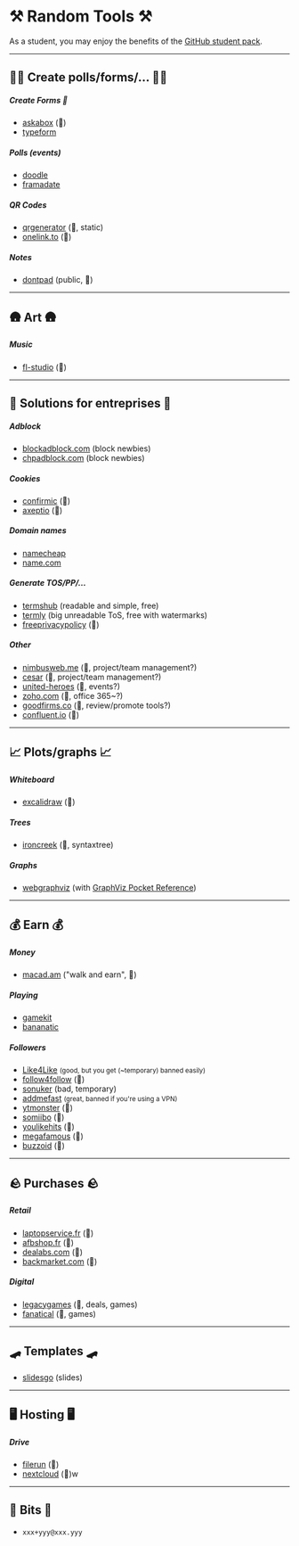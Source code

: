 # ⚒️ Random Tools ⚒️

As a student, you may enjoy the benefits of the [GitHub student pack](https://education.github.com/pack).

<hr class="sep-both">

## 🧑‍🏫 Create polls/forms/... 🧑‍🏫

<div class="row row-cols-md-2 mt-3"><div>

##### Create Forms 📃

* [askabox](https://askabox.com/) (👻)
* [typeform](https://www.typeform.com/)

##### Polls (events)

* [doodle](https://doodle.com/en/)
* [framadate](https://framadate.org/abc/en/)
</div><div>

##### QR Codes

* [qrgenerator](https://qrgenerator.org/) (🚀, static)
* [onelink.to](https://www.onelink.to/) (👻)

##### Notes

* [dontpad](https://dontpad.com/) (public, 👻)
</div></div>

<hr class="sep-both">

## 🛖 Art 🛖

<div class="row row-cols-md-2 mt-4"><div>

##### Music

* [fl-studio](https://www.image-line.com/fl-studio/) (👻)
</div><div>
</div></div>

<hr class="sep-both">

##  🏢 Solutions for entreprises 🏢

<div class="row row-cols-md-2 mt-3"><div>

##### Adblock

* [blockadblock.com](https://blockadblock.com/) (block newbies)
* [chpadblock.com](https://chpadblock.com/) (block newbies)

##### Cookies

* [confirmic](https://landing.confirmic.com/) (👻)
* [axeptio](https://www.axeptio.eu) (👻)

##### Domain names

* [namecheap](https://nc.me/)
* [name.com](https://www.name.com/)
</div><div>

##### Generate TOS/PP/...

* [termshub](https://termshub.io/) (readable and simple, free)
* [termly](https://termly.io/) (big unreadable ToS, free with watermarks)
* [freeprivacypolicy](https://www.freeprivacypolicy.com/) (👻)

##### Other

* [nimbusweb.me](https://nimbusweb.me/) (👻, project/team management?)
* [cesar](https://cesar.team/en/home/) (👻, project/team management?)
* [united-heroes](https://www.united-heroes.com/) (👻, events?)
* [zoho.com](https://www.zoho.com/office/) (👻, office 365~?)
* [goodfirms.co](https://www.goodfirms.co/) (👻, review/promote tools?)
* [confluent.io](https://www.confluent.io/) (👻)
</div></div>

<hr class="sep-both">

##  📈 Plots/graphs 📈

<div class="row row-cols-md-2 mt-4"><div>

##### Whiteboard

* [excalidraw](https://github.com/excalidraw/excalidraw) (👻)

##### Trees

* [ironcreek](https://ironcreek.net/syntaxtree/)   (👻, syntaxtree)
</div><div>

##### Graphs

* [webgraphviz](http://webgraphviz.com/) (with [GraphViz Pocket Reference](https://graphs.grevian.org/example))
</div></div>

<hr class="sep-both">

##  💰 Earn 💰

<div class="row row-cols-md-2 mt-4"><div>

##### Money

* [macad.am](https://macad.am/) ("walk and earn", 👻)

##### Playing

* [gamekit](https://gamekit.com/)
* [bananatic](https://www.bananatic.com/)
</div><div>

##### Followers

* [Like4Like](https://www.like4like.org/) <small>(good, but you get (~temporary) banned easily)</small>
* [follow4follow](https://follow4follow.com/) (👻)
* [sonuker](https://www.sonuker.com/) (bad, temporary)
* [addmefast](https://addmefast.com/) <small>(great, banned if you're using a VPN)</small>
* [ytmonster](https://www.ytmonster.net/) (👻)
* [somiibo](https://somiibo.com/) (👻)
* [youlikehits](https://www.youlikehits.com/) (👻)
* [megafamous](https://megafamous.com/) (👻)
* [buzzoid](https://buzzoid.com/) (👻)
</div></div>

<hr class="sep-both">

##  🪨 Purchases  🪨

<div class="row row-cols-md-2 mt-4"><div>

##### Retail

* [laptopservice.fr](https://www.laptopservice.fr/) (👻)
* [afbshop.fr](https://www.afbshop.fr/) (👻)
* [dealabs.com](https://www.dealabs.com/) (👻)
* [backmarket.com](https://www.backmarket.com/) (👻)
</div><div>

##### Digital

* [legacygames](https://legacygames.com/) (👻, deals, games)
* [fanatical](https://www.fanatical.com/) (👻, games)

</div></div>

<hr class="sep-both">

##  🛹 Templates 🛹

<div class="row row-cols-md-2 mt-4"><div>

* [slidesgo](https://slidesgo.com/) (slides)
</div><div>
</div></div>

<hr class="sep-both">

##  🖥️ Hosting 🖥️

<div class="row row-cols-md-2 mt-4"><div>

##### Drive

* [filerun](https://filerun.com/) (👻)
* [nextcloud](https://nextcloud.com/) (👻)w

</div><div>
</div></div>

<hr class="sep-both">

##  🧓 Bits 🧓

<div class="row row-cols-md-2 mt-4"><div>

* `xxx+yyy@xxx.yyy`

</div><div>
</div></div>
